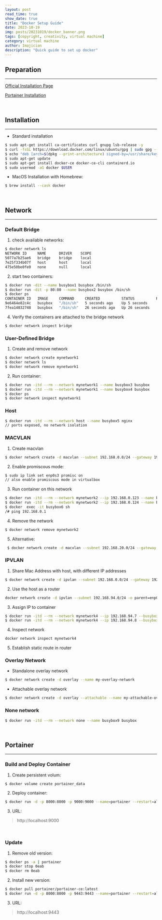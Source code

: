 ```yaml
---
layout: post
read_time: true
show_date: true
title: "Docker Setup Guide"
date: 2023-10-19
img: posts/20231019/docker_banner.png
tags: [copyright, creativity, virtual machine]
category: virtual machine
author: Imajician
description: "Quick guide to set up docker"
---
```


## Preparation
--------

[Official Installation Page](https://docs.docker.com/get-docker/)

[Portainer Installation](https://docs.portainer.io/contribute/build/mac)

<br>

## Installation 
-----------
- Standard installation
```bash
$ sudo apt-get install ca-certificates curl gnupg lsb-release -y
$ curl -fsSL https://download.docker.com/linux/ubuntu/gpg | sudo gpg --dearmor -o /usr/share/keyrings/docker-archive-keyring.gpg
$ echo "deb [arch=$(dpkg --print-architecture) signed-by=/usr/share/keyrings/docker-archive-keyring.gpg] https://download.docker.com/linux/ubuntu $(lsb_release -cs) stable" | sudo tee /etc/apt/sources.list.d/docker.list > /dev/null
$ sudo apt-get update
$ sudo apt-get install docker-ce docker-ce-cli containerd.io
$ sudo usermod -aG docker $USER
```

- MacOS Installation with Homebrew:
```bash
$ brew install --cask docker
```
<br>

## Network
-----------------
### Default Bridge

1. check available networks:
```bash
$ docker network ls
NETWORK ID     NAME      DRIVER    SCOPE
5077a7b25ae6   bridge    bridge    local
7e25f334b07f   host      host      local
475e50be0fe0   none      null      local
```

2. start two containers:
```bash
$ docker run -dit --name busybox1 busybox /bin/sh
$ docker run -dit -p 80:80 --name busybox2 busybox /bin/sh
$ docker ps
CONTAINER ID   IMAGE     COMMAND     CREATED          STATUS          PORTS     NAMES
9e6464e82c4c   busybox   "/bin/sh"   5 seconds ago    Up 5 seconds              busybox2
7fea14032748   busybox   "/bin/sh"   26 seconds ago   Up 26 seconds             busybox1 
```

4. Verify the containers are attached to the bridge network
```bash
$ docker network inspect bridge
```

### User-Defined Bridge
1. Create and remove network
```bash
$ docker network create mynetwork1
$ docker network ls
$ docker network remove mynetwork1
```

2. Run container:
```bash
$ docker run -itd --rm --network mynetwork1 --name busybox3 busybox 
$ docker run -itd --rm --network mynetwork1 --name busybox4 busybox 
$ docker ps
$ docker network inspect mynetwork1
```

### Host
```bash
$ docker run -itd --rm --network host --name busybox5 nginx
// ports exposed, no network isolation
```

### MACVLAN
1. Create macvlan
```bash
$ docker network create -d macvlan --subnet 192.168.0.0/24 --gateway 192.168.0.1 -o parent=enp0s3 --name mynetwork2 
```

2. Enable promiscous mode:
```bash
$ sudo ip link set enp0s3 promisc on
// also enable promiscous mode in virtualbox
```

3. Run container on this network
```bash
$ docker run -itd --rm --network mynetwork2 --ip 192.168.0.123 --name busybox6 busybox 
$ docker run -itd --rm --network mynetwork2 --ip 192.168.0.124 --name busybox6 nginx 
$ docker  exec -it busybox6 sh
/# ping 192.168.0.1  
```

4. Remove the network
```bash
$ docker network remove mynetwork2
```
5. Alternative:
```bash
 $ docker network create -d macvlan --subnet 192.168.20.0/24 --gateway 192.168.20.1 -o parent=enp0s3.20 --name mynetwork2    
```

### IPVLAN
1. Share Mac Address with host, with different IP addresses
```bash
$ docker network create -d ipvlan --subnet 192.168.0.0/24 --gateway 192.168.0.1 -o parent=enp0s3 --name mynetwork3 
```

2. Use the host as a router
```bash
docker network create -d ipvlan --subnet 192.168.94.0/24 -o parent=enp0s3 -o ipvlan_mode=l3 --subnet 192.168.95.0/24 --name mynetwork4 
```

3. Assign IP to container
```bash
$ docker run -itd --rm --network mynetwork4 --ip 192.168.94.7 --busybox7 busybox
$ docker run -itd --rm --network mynetwork4 --ip 192.168.94.8 --busybox8 busybox
```

4. Inspect network
```bash
docker network inspect mynetwork4
```

5. Establish static route in router 

### Overlay Network 
- Standalone overlay network
```bash
$ docker network create -d overlay --name my-overlay-network
```

- Attachable overlay network
```bash
$ docker network create -d overlay --attachable --name my-attachable-overlay
```

### None network
```bash
$ docker run -itd --rm --network none --name busybox9 busybox
```

<br>

## Portainer
-----------------

### Build and Deploy Container

1. Create persistent volum:
```bash
$ docker volume create portainer_data
```

2. Deploy container:
```bash
$ docker run -d -p 8000:8000 -p 9000:9000 --name=portainer --restart=always -v /var/run/docker.sock:/var/run/docker.sock -v portainer_data:/data portainer/portainer
```

3. URL: 
>http://localhost:9000
   
<br>

### Update
1. Remove old version:
```bash
$ docker ps -a | portainer
$ docker stop 0eab
$ docker rm 0eab
```

2. Install new version:
```bash
$ docker pull portainer/portainer-ce:latest
$ docker run -d -p 8000:8000 -p 9443:9443 --name=portainer --restart=always -v /var/run/docker.sock:/var/run/docker.sock -v portainer_data:/data portainer/portainer-ce
```

3. URL: 
>http://localhost:9443

